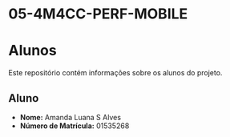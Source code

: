 # 05-4M4CC-PERF-MOBILE
# Alunos

Este repositório contém informações sobre os alunos do projeto.

## Aluno

- **Nome:** Amanda Luana S Alves
- **Número de Matrícula:** 01535268
